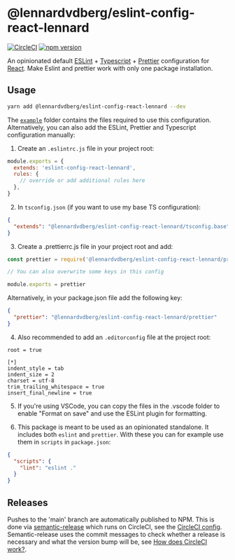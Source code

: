 # @lennardvdberg/eslint-config-react-lennard

[![CircleCI](https://circleci.com/gh/lennardvandenberg/eslint-config-react/tree/main.svg?style=svg)](https://circleci.com/gh/lennardvandenberg/eslint-config-react/tree/main)
[![npm version](https://badge.fury.io/js/@lennardvdberg%2Feslint-config-react-lennard.svg)](https://badge.fury.io/js/@lennardvdberg%2Feslint-config-react-lennard)

An opinionated default [ESLint](https://github.com/eslint/eslint) + [Typescript](https://github.com/microsoft/TypeScript) + [Prettier](https://github.com/prettier/prettier) configuration for [React](https://github.com/facebook/react). Make Eslint and prettier work with only one package installation.

## Usage

```sh
yarn add @lennardvdberg/eslint-config-react-lennard --dev
```

The [`example`](/example) folder contains the files required to use this configuration. Alternatively, you can also add the ESLint, Prettier and Typescript configuration manually:

1. Create an `.eslintrc.js` file in your project root:

```js
module.exports = {
  extends: 'eslint-config-react-lennard',
  rules: {
    // override or add additional rules here
  },
}
```

2. In `tsconfig.json` (if you want to use my base TS configuration):

```json
{
  "extends": "@lennardvdberg/eslint-config-react-lennard/tsconfig.base"
}
```

3. Create a .prettierrc.js file in your project root and add:

```js
const prettier = require('@lennardvdberg/eslint-config-react-lennard/prettier')

// You can also overwrite some keys in this config

module.exports = prettier
```

Alternatively, in your package.json file add the following key:

```json
{
  "prettier": "@lennardvdberg/eslint-config-react-lennard/prettier"
}
```

4. Also recommended to add an `.editorconfig` file at the project root:

```
root = true

[*]
indent_style = tab
indent_size = 2
charset = utf-8
trim_trailing_whitespace = true
insert_final_newline = true
```

5. If you're using VSCode, you can copy the files in the .vscode folder to enable "Format on save" and use the ESLint plugin for formatting.

6. This package is meant to be used as an opinionated standalone. It includes both `eslint` and `prettier`. With these you can for example use them in `scripts` in `package.json`:

```json
{
  "scripts": {
    "lint": "eslint ."
  }
}
```

## Releases

Pushes to the 'main' branch are automatically published to NPM. This is done via [semantic-release](https://github.com/semantic-release/semantic-release) which runs on CircleCI, see the [CircleCI config](/.circleci/config.yml). Semantic-release uses the commit messages to check whether a release is necessary and what the version bump will be, see [How does CircleCI work?](https://github.com/semantic-release/semantic-release#how-does-it-work).
